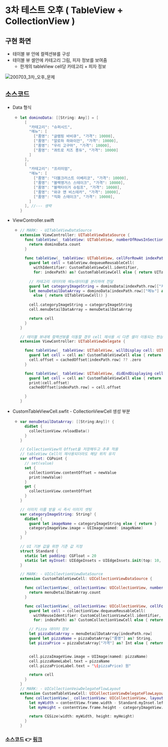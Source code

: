 # 3차 테스트 오후 ( TableView + CollectionView )

## 구현 화면

- 테이블 뷰 안에 컬렉션뷰를 구성
- 테이블 뷰 셀안에 카테고리 그림, 피자 정보를 보여줌
  - 한개의  tableView cell당 카테고리 + 피자 정보

![200703_3차_오후_문제](../image/200703/200703_3차_오후_문제.gif)

## 소스코드

- Data 형식 

  - ```swift
    let dominoData: [[String: Any]] = [
      [
        "카테고리": "슈퍼시드",
        "메뉴": [
          ["품명": "글램핑 바비큐", "가격": 10000],
          ["품명": "알로하 하와이안", "가격": 10000],
          ["품명": "우리 고구마", "가격": 10000],
          ["품명": "콰트로 치즈 퐁듀", "가격": 10000]
        ]
      ],
      [
        "카테고리": "프리미엄",
        "메뉴": [
          ["품명": "더블크러스트 이베리코", "가격": 10000],
          ["품명": "블랙앵거스 스테이크", "가격": 10000],
          ["품명": "블랙타이거 슈림프", "가격": 10000],
          ["품명": "와규 앤 비스테카", "가격": 10000],
          ["품명": "직화 스테이크", "가격": 10000],
        ]
      ], //--- 생략
    }
    ```

- ViewController.swift

  - ```swift
    // MARK: - UITableViewDataSource
    extension ViewController: UITableViewDataSource {
      func tableView(_ tableView: UITableView, numberOfRowsInSection section: Int) -> Int {
        return dominoData.count
      }
      
      func tableView(_ tableView: UITableView, cellForRowAt indexPath: IndexPath) -> UITableViewCell {
        guard let cell = tableView.dequeueReusableCell(
          withIdentifier: CustomTableViewCell.identifier,
          for: indexPath) as? CustomTableViewCell else { return UITableViewCell() }
        
        // 카테고리 데이터와 메뉴데이터를 분리하여 전달
        guard let categoryImageString = dominoData[indexPath.row]["카테고리"] as? String,
        let menuDetailDataArray = dominoData[indexPath.row]["메뉴"] as? [[String : Any]]
          else { return UITableViewCell() }
        
        cell.categoryImageString = categoryImageString
        cell.menuDetailDataArray = menuDetailDataArray
    
        return cell
      }
    }
    
    // 테이블 뷰내에 컬렉션뷰를 이동할 경우 cell 재사용 시 다른 셀이 이동되는 현상 방지 옵션
    extension ViewController: UITableViewDelegate {
    
      func tableView(_ tableView: UITableView, willDisplay cell: UITableViewCell, forRowAt indexPath: IndexPath) {
        guard let cell = cell as? CustomTableViewCell else { return }
        cell.offset = cachedOffset[indexPath.row] ?? .zero
      }
    
      func tableView(_ tableView: UITableView, didEndDisplaying cell: UITableViewCell, forRowAt indexPath: IndexPath) {
        guard let cell = cell as? CustomTableViewCell else { return }
        print(cell.offset)
        cachedOffset[indexPath.row] = cell.offset
    
      }
    }
    ```

- CustomTableViewCell.swfit - CollectionViewCell 생성 부분

  - ```swift
    var menuDetailDataArray: [[String:Any]]! {
      didSet {
        collectionView.reloadData()
      }
    }
    
    // CollectionView의 Offset을 저장해두고 추후 적용
    // tableView Cell이 재사용되더라도 해당 위치 유지
    var offset: CGPoint {
      // set(value)
      set {
        collectionView.contentOffset = newValue
        print(newValue)
      }
      get {
        collectionView.contentOffset
      }
    }
    
    // 이미지 이름 받을 시 즉시 이미지 셋팅
    var categoryImageString: String? {
      didSet {
        guard let imageName = categoryImageString else { return }
        categoryImageView.image = UIImage(named: imageName)
      }
    }
    
    // UI 기본 값을 위한 기준 값 지정
    struct Standard {
      static let padding: CGFloat = 20
      static let myInset: UIEdgeInsets = UIEdgeInsets.init(top: 10, left: 20, bottom: 10, right: 20)
    }
    
    // MARK: - UICollevtionViewDataSource 
    extension CustomTableViewCell: UICollectionViewDataSource {
    
      func collectionView(_ collectionView: UICollectionView, numberOfItemsInSection section: Int) -> Int {
        return menuDetailDataArray.count
      }
    
      func collectionView(_ collectionView: UICollectionView, cellForItemAt indexPath: IndexPath) -> UICollectionViewCell {
        guard let cell = collectionView.dequeueReusableCell(
          withReuseIdentifier: CustomCollectionViewCell.identifier,
          for: indexPath) as? CustomCollectionViewCell else { return UICollectionViewCell() }
    
        // Pizza 데이터 정보
        let pizzaDataArray = menuDetailDataArray[indexPath.row]
        guard let pizzaName = pizzaDataArray["품명"] as? String,
        let pizzaPrice = pizzaDataArray["가격"] as? Int else { return UICollectionViewCell() }
    
    
        cell.pizzaImageView.image = UIImage(named: pizzaName)
        cell.pizzaNameLabel.text = pizzaName
        cell.pizzaPriceLabel.text = "\(pizzaPrice) 원"
    
        return cell
      } 
    }
    // MARK: - UICollectionVeiwDelegateFlowLayout
    extension CustomTableViewCell: UICollectionViewDelegateFlowLayout {
      func collectionView(_ collectionView: UICollectionView, layout collectionViewLayout: UICollectionViewLayout, sizeForItemAt indexPath: IndexPath) -> CGSize {
        let myWidth = contentView.frame.width - Standard.myInset.left - Standard.myInset.right - Standard.padding
        let myHeight = contentView.frame.height - categoryImageView.frame.height - Standard.myInset.top - Standard.myInset.bottom
    
        return CGSize(width: myWidth, height: myHeight)
      }
    }
    ```



### 소스코드 :point_right: [링크](../SourceCode/200703_Test3_Starter)


